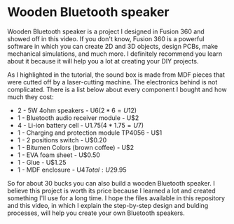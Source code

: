 # Wooden Bluetooth speaker

Wooden Bluetooth speaker is a project I designed in Fusion 360 and showed off in this video. If you don't know, Fusion 360 is a powerful software in which you can create 2D and 3D objects, design PCBs, make mechanical simulations, and much more. I definitely recommend you learn about it because it will help you a lot at creating your DIY projects.

As I highlighted in the tutorial, the sound box is made from MDF pieces that were cutted off by a laser-cutting machine. The electronics behind is not complicated. There is a list below about every component I bought and how much they cost:

+ 2 - 5W 4ohm speakers - U$6 (2 * 6 = U$12)
+ 1 - Bluetooth audio receiver module - U$2
+ 4 - Li-ion battery cell - U$1.75 (4 * 1.75 = U$7)
+ 1 - Charging and protection module TP4056 - U$1
+ 1 - 2 positions switch - U$0.20
+ 1 - Bitumen Colors (brown coffee) - U$2
+ 1 - EVA foam sheet - U$0.50
+ 1 - Glue - U$1.25
+ 1 - MDF enclosure - U$4
Total: U$29.95

So for about 30 bucks you can also build a wooden Bluetooth speaker. I believe this project is worth its price because I learned a lot and created something I'll use for a long time. I hope the files available in this repository and this video, in which I explain the step-by-step design and bulding processes, will help you create your own Bluetooth speakers.
